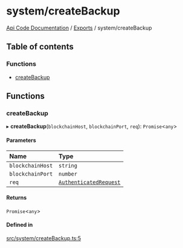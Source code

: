# system/createBackup
 
[Api Code Documentation](../README.md) / [Exports](../modules.md) / system/createBackup

## Table of contents

### Functions

- [createBackup](system_createBackup.md#createbackup)

## Functions

### createBackup

▸ **createBackup**(`blockchainHost`, `blockchainPort`, `req`): `Promise`<`any`\>

#### Parameters

| Name | Type |
| :------ | :------ |
| `blockchainHost` | `string` |
| `blockchainPort` | `number` |
| `req` | [`AuthenticatedRequest`](../interfaces/httpd_lib.AuthenticatedRequest.md) |

#### Returns

`Promise`<`any`\>

#### Defined in

[src/system/createBackup.ts:5](https://github.com/openkfw/TruBudget/blob/b9aaff0/api/src/system/createBackup.ts#L5)
